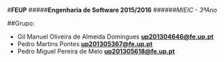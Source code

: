 #**FEUP**
#####**Engenharia de Software 2015/2016**
######*MIEIC - 3ªAno* 

##Grupo:
- Gil Manuel Oliveira de Almeida Domingues **up201304646@fe.up.pt** 
- Pedro Martins Pontes **up201305367@fe.up.pt**
- Pedro Miguel Pereira de Melo **up201305618@fe.up.pt**

